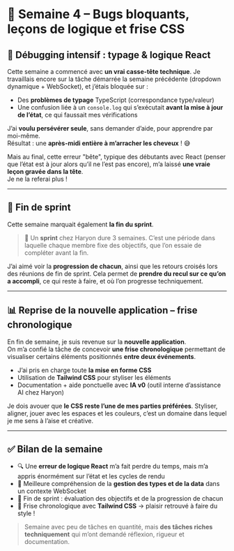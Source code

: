 # 📅 Semaine 4 – Bugs bloquants, leçons de logique et frise CSS

## 🧠 Débugging intensif : typage & logique React

Cette semaine a commencé avec **un vrai casse-tête technique**. Je travaillais encore sur la tâche démarrée la semaine précédente (dropdown dynamique + WebSocket), et j’étais bloquée sur :

- Des **problèmes de typage** TypeScript (correspondance type/valeur)
- Une confusion liée à un `console.log` qui s’exécutait **avant la mise à jour de l’état**, ce qui faussait mes vérifications

J’ai **voulu persévérer seule**, sans demander d’aide, pour apprendre par moi-même.  
Résultat : une **après-midi entière à m’arracher les cheveux** ! 😅

Mais au final, cette erreur "bête", typique des débutants avec React (penser que l’état est à jour alors qu’il ne l’est pas encore), m’a laissé **une vraie leçon gravée dans la tête**.  
Je ne la referai plus !

---

## 🔁 Fin de sprint

Cette semaine marquait également **la fin du sprint**.

> 📌 Un **sprint** chez Haryon dure 3 semaines. C’est une période dans laquelle chaque membre fixe des objectifs, que l’on essaie de compléter avant la fin.

J’ai aimé voir la **progression de chacun**, ainsi que les retours croisés lors des réunions de fin de sprint. Cela permet de **prendre du recul sur ce qu’on a accompli**, ce qui reste à faire, et où l’on progresse techniquement.

---

## 📊 Reprise de la nouvelle application – frise chronologique

En fin de semaine, je suis revenue sur la **nouvelle application**.  
On m’a confié la tâche de concevoir **une frise chronologique** permettant de visualiser certains éléments positionnés **entre deux événements**.

- J’ai pris en charge toute **la mise en forme CSS**
- Utilisation de **Tailwind CSS** pour styliser les éléments
- Documentation + aide ponctuelle avec **IA v0** (outil interne d’assistance AI chez Haryon)

Je dois avouer que **le CSS reste l’une de mes parties préférées**. Styliser, aligner, jouer avec les espaces et les couleurs, c’est un domaine dans lequel je me sens à l’aise et créative.

---

## ✅ Bilan de la semaine

- 🔍 Une **erreur de logique React** m’a fait perdre du temps, mais m’a appris énormément sur l’état et les cycles de rendu
- 🧠 Meilleure compréhension de la **gestion des types et de la data** dans un contexte WebSocket
- 🎯 Fin de sprint : évaluation des objectifs et de la progression de chacun
- 🎨 Frise chronologique avec **Tailwind CSS** → plaisir retrouvé à faire du style !

> Semaine avec peu de tâches en quantité, mais **des tâches riches techniquement** qui m’ont demandé réflexion, rigueur et documentation.
